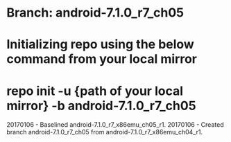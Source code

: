 # Branch: android-7.1.0_r7_ch05
# Initializing repo using the below command from your local mirror
# repo init -u {path of your local mirror} -b android-7.1.0_r7_ch05

20170106 - Baselined android-7.1.0_r7_x86emu_ch05_r1.
20170106 - Created branch android-7.1.0_r7_ch05 from android-7.1.0_r7_x86emu_ch04_r1.

